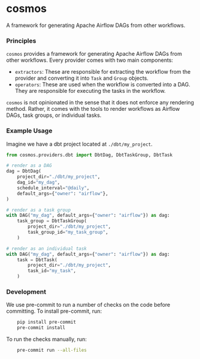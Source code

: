 # cosmos

A framework for generating Apache Airflow DAGs from other workflows.

### Principles

`cosmos` provides a framework for generating Apache Airflow DAGs from other workflows. Every provider comes with two main components:

- `extractors`: These are responsible for extracting the workflow from the provider and converting it into `Task` and `Group` objects.
- `operators`: These are used when the workflow is converted into a DAG. They are responsible for executing the tasks in the workflow.

`cosmos` is not opinionated in the sense that it does not enforce any rendering method. Rather, it comes with the tools to render workflows as Airflow DAGs, task groups, or individual tasks.

### Example Usage

Imagine we have a dbt project located at `./dbt/my_project`.

```python
from cosmos.providers.dbt import DbtDag, DbtTaskGroup, DbtTask

# render as a DAG
dag = DbtDag(
    project_dir="./dbt/my_project",
    dag_id="my_dag",
    schedule_interval="@daily",
    default_args={"owner": "airflow"},
)

# render as a task group
with DAG("my_dag", default_args={"owner": "airflow"}) as dag:
    task_group = DbtTaskGroup(
        project_dir="./dbt/my_project",
        task_group_id="my_task_group",
    )

# render as an individual task
with DAG("my_dag", default_args={"owner": "airflow"}) as dag:
    task = DbtTask(
        project_dir="./dbt/my_project",
        task_id="my_task",
    )
```

### Development

We use pre-commit to run a number of checks on the code before committing. To install pre-commit, run:

```bash
    pip install pre-commit
    pre-commit install
```

To run the checks manually, run:

```bash
    pre-commit run --all-files
```
